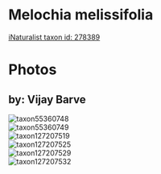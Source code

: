 
Melochia melissifolia
=====================
  
[iNaturalist taxon id: 278389](https://www.inaturalist.org/taxa/278389)
# Photos

## by: Vijay Barve
  
![taxon55360748](https://inaturalist-open-data.s3.amazonaws.com/photos/59770883/medium.jpeg)  
![taxon55360749](https://inaturalist-open-data.s3.amazonaws.com/photos/59770893/medium.jpeg)  
![taxon127207519](https://inaturalist-open-data.s3.amazonaws.com/photos/136179110/medium.jpeg)  
![taxon127207525](https://inaturalist-open-data.s3.amazonaws.com/photos/136179120/medium.jpeg)  
![taxon127207529](https://inaturalist-open-data.s3.amazonaws.com/photos/136179125/medium.jpeg)  
![taxon127207532](https://inaturalist-open-data.s3.amazonaws.com/photos/136179128/medium.jpeg)